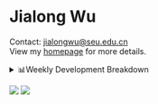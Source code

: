 #  Jialong Wu

Contact: jialongwu@seu.edu.cn<br>
View my [homepage](https://callanwu.github.io/) for more details.

<details><summary>📊Weekly Development Breakdown</summary>

<!--START_SECTION:waka-->

```txt
From: 08 July 2024 - To: 15 July 2024

Total Time: 18 mins

Python   17 mins         ███████████████████████░░   91.53 %
JSON     0 secs          █░░░░░░░░░░░░░░░░░░░░░░░░   04.15 %
Other    0 secs          ▓░░░░░░░░░░░░░░░░░░░░░░░░   02.66 %
Bash     0 secs          ▒░░░░░░░░░░░░░░░░░░░░░░░░   01.19 %
TeX      0 secs          ░░░░░░░░░░░░░░░░░░░░░░░░░   00.47 %
```

<!--END_SECTION:waka-->

[![wakatime](https://wakatime.com/badge/user/c6720b29-9431-4a60-bc9d-e1fb2b6bd65f.svg)](https://wakatime.com/@c6720b29-9431-4a60-bc9d-e1fb2b6bd65f)
</details>

[![](https://img.shields.io/badge/Google%20Scholar-4385FE.svg?&color=d6d6d6&style=flat-square&logo=google-scholar)](https://scholar.google.com/citations?user=6eg2m4YAAAAJ)
![](https://komarev.com/ghpvc/?username=callanwu)

